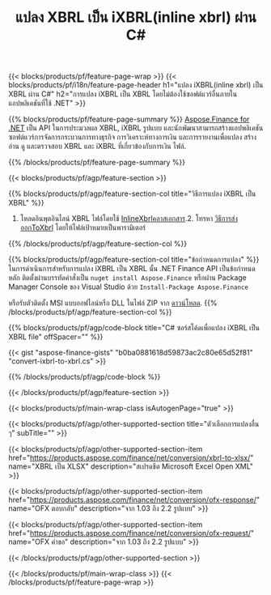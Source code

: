 ﻿---
title: แปลง XBRL เป็น iXBRL(inline xbrl) ผ่าน C#
description: โค้ดตัวอย่างสำหรับการแปลง iXBRL ถึง XBRL C# ใช้รหัสตัวอย่าง API สำหรับไฟล์แบทช์ iXBRL เป็น XBRL การแปลงภายในแอปพลิเคชันที่ใช้ .NET 
url: /th/net/conversion/ixbrl-to-xbrl/
family: finance
platformtag: net
feature: convert
informat: XBRL
outformat: iXBRL
otherformats: XLSX
---
{{< blocks/products/pf/feature-page-wrap >}}
{{< blocks/products/pf/i18n/feature-page-header h1="แปลง iXBRL(inline xbrl) เป็น XBRL ผ่าน C#" h2="การแปลง iXBRL เป็น XBRL โดยไม่ต้องใช้ซอฟต์แวร์อื่นภายในแอปพลิเคชันที่ใช้ .NET" >}}

{{% blocks/products/pf/feature-page-summary %}}
[Aspose.Finance for .NET](https://products.aspose.com/finance/net/) เป็น API ในการประมวลผล XBRL, iXBRL รูปแบบ และนักพัฒนาสามารถสร้างแอปพลิเคชันซอฟต์แวร์การจัดการกระบวนการทางธุรกิจ การวิเคราะห์ทางการเงิน และการรายงานเพื่อแปลง สร้าง อ่าน ดู และตรวจสอบ XBRL และ iXBRL ที่เกี่ยวข้องกับการเงิน ไฟล์. 

{{% /blocks/products/pf/feature-page-summary %}}

{{< blocks/products/pf/agp/feature-section >}}

{{% blocks/products/pf/agp/feature-section-col title="วิธีการแปลง iXBRL เป็น XBRL" %}}
1. โหลดอินพุตอินไลน์ XBRL ไฟล์โดยใช้ [InlineXbrlคลาสเอกสาร](https://apireference.aspose.com/finance/net/aspose.finance.xbrl.inline/inlinexbrldocument).2. โทรหา [วิธีการส่งออกToXbrl](https://apireference.aspose.com/finance/net/aspose.finance.xbrl.inline.inlinexbrldocument/exporttoxbrl/methods/2) โดยให้ไฟล์เป้าหมายเป็นพารามิเตอร์

{{% /blocks/products/pf/agp/feature-section-col %}}

{{% blocks/products/pf/agp/feature-section-col title="ข้อกำหนดการแปลง" %}}
ในการดำเนินการสำหรับการแปลง iXBRL เป็น XBRL นั้น .NET Finance API เป็นข้อกำหนดหลัก ติดตั้งผ่านบรรทัดคำสั่งเป็น ```nuget install Aspose.Finance``` หรือผ่าน Package Manager Console ของ Visual Studio ด้วย ```Install-Package Aspose.Finance```

หรือรับตัวติดตั้ง MSI แบบออฟไลน์หรือ DLL ในไฟล์ ZIP จาก [ดาวน์โหลด](https://downloads.aspose.com/finance/net).
{{% /blocks/products/pf/agp/feature-section-col %}}

{{% blocks/products/pf/agp/code-block title="C# ซอร์สโค้ดเพื่อแปลง iXBRL เป็น XBRL file" offSpacer="" %}}

{{< gist "aspose-finance-gists" "b0ba0881618d59873ac2c80e65d52f81" "convert-ixbrl-to-xbrl.cs" >}}

{{% /blocks/products/pf/agp/code-block %}}

{{< /blocks/products/pf/agp/feature-section >}}

{{< blocks/products/pf/main-wrap-class isAutogenPage="true" >}}

{{< blocks/products/pf/agp/other-supported-section title="ตัวเลือกการแปลงอื่น ๆ" subTitle="" >}}

{{< blocks/products/pf/agp/other-supported-section-item href="https://products.aspose.com/finance/net/conversion/xbrl-to-xlsx/" name="XBRL เป็น XLSX" description="สเปรดชีต Microsoft Excel Open XML" >}}

{{< blocks/products/pf/agp/other-supported-section-item href="https://products.aspose.com/finance/net/conversion/ofx-response/" name="OFX ตอบกลับ" description="จาก 1.03 ถึง 2.2 รูปแบบ" >}}

{{< blocks/products/pf/agp/other-supported-section-item href="https://products.aspose.com/finance/net/conversion/ofx-request/" name="OFX คำขอ" description="จาก 1.03 ถึง 2.2 รูปแบบ" >}}

{{< /blocks/products/pf/agp/other-supported-section >}}

{{< /blocks/products/pf/main-wrap-class >}}
{{< /blocks/products/pf/feature-page-wrap >}}